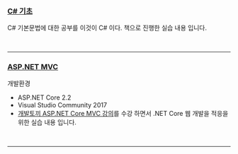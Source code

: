 ### [C# 기초](https://github.com/vipstard/C_Sharp/tree/main/C%23)<br>
C# 기본문법에 대한 공부를 이것이 C# 이다. 책으로 진행한 실습 내용 입니다.

<br><hr>


### [ASP.NET MVC](https://github.com/vipstard/C_Sharp/tree/main/ASP.NET%20MVC)<br>
개발환경
- ASP.NET Core 2.2 
- Visual Studio Community 2017 
- [ 개발토끼 ASP.NET Core MVC 강의](https://www.youtube.com/playlist?list=PLbPz1r_wDPhEcKDJbOBw_3h5c2gtyDicX)를 수강 하면서 .NET Core 웹 개발을 적응을 위한 실습 내용 입니다.

<br><hr>
